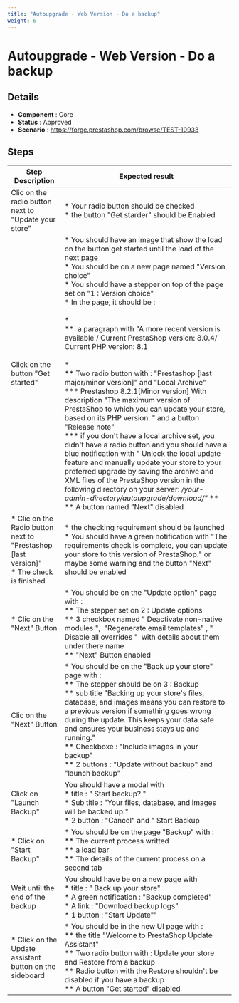 ```yaml
---
title: "Autoupgrade - Web Version - Do a backup"
weight: 6
---
```


# Autoupgrade - Web Version - Do a backup
## Details
* **Component** : Core
* **Status** : Approved
* **Scenario** : https://forge.prestashop.com/browse/TEST-10933

## Steps
| Step Description | Expected result |
| ----- | ----- |
| Clic on the radio button next to "Update your store" | * Your radio button should be checked <br> * the button "Get starder" should be Enabled |
| Click on the button "Get started" | * You should have an image that show the load on the button get started until the load of the next page <br> * You should be on a new page named "Version choice"<br> * You should have a stepper on top of the page set on "1 : Version choice"<br> * In the page, it should be : <br><br> * <br> **  a paragraph with "A more recent version is available / Current PrestaShop version: 8.0.4/ Current PHP version: 8.1<br><br> * <br> ** Two radio button with : "Prestashop [last major/minor version]" and "Local Archive"<br> *** Prestashop 8.2.1[Minor version] With description "The maximum version of PrestaShop to which you can update your store, based on its PHP version. " and a button "Release note" <br> *** if you don't have a local archive set, you didn't have a radio button and you should have a blue notification with " Unlock the local update feature and manually update your store to your preferred upgrade by saving the archive and XML files of the PrestaShop version in the following directory on your server: */your-admin-directory/autoupgrade/download/"* **<br> ** A button named "Next" disabled |
| * Clic on the Radio button next to "Prestashop [last version]"<br> * The check is finished | * the checking requirement should be launched<br> * You should have a green notification with "The requirements check is complete, you can update your store to this version of PrestaShop." or  maybe some warning and the button "Next" should be enabled |
| * Clic on the "Next" Button | * You should be on the "Update option" page with : <br> ** The stepper set on 2 : Update options <br> ** 3 checkbox named " Deactivate non-native modules ",  "Regenerate email templates" , " Disable all overrides "  with details about them under there name <br> ** "Next" Button enabled |
| Clic on the "Next" Button | * You should be on the "Back up your store" page with : <br> ** The stepper should be on 3 : Backup<br> ** sub title "Backing up your store's files, database, and images means you can restore to a previous version if something goes wrong during the update. This keeps your data safe and ensures your business stays up and running."<br> ** Checkboxe : "Include images in your backup"<br> ** 2 buttons : "Update without backup" and "launch backup" |
| Click on "Launch Backup" | You should have a modal with <br> * title : " Start backup? "<br> * Sub title : "Your files, database, and images will be backed up."<br> * 2 button : "Cancel" and " Start Backup |
| * Click on "Start Backup" | * You should be on the page "Backup" with : <br> ** The current process writted<br> ** a load bar<br> ** The details of the current process on a second tab |
| Wait until the end of the backup | You should have be on a new page with <br> * title : " Back up your store"<br> * A green notification : "Backup completed"<br> * A link : "Download backup logs"<br> * 1 button : "Start Update"" |
| * Click on the Update assistant button on the sideboard | * You should be in the new UI page with :<br> ** the title "Welcome to PrestaShop Update Assistant"<br> ** Two radio button with : Update your store and Restore from a backup <br> ** Radio button with the Restore shouldn't be disabled if you have a backup <br> ** A button "Get started" disabled |
